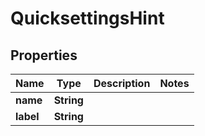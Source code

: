 

# QuicksettingsHint


## Properties

| Name | Type | Description | Notes |
|------------ | ------------- | ------------- | -------------|
|**name** | **String** |  |  |
|**label** | **String** |  |  |



